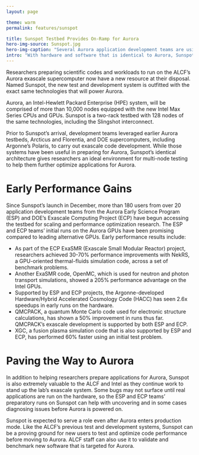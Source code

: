 ```yaml
---
layout: page

theme: warm
permalink: features/sunspot

title: Sunspot Testbed Provides On-Ramp for Aurora 
hero-img-source: Sunspot.jpg
hero-img-caption: "Several Aurora application development teams are using Sunspot for scaling and performance optimization research."
intro: "With hardware and software that is identical to Aurora, Sunspot gives researchers a valuable platform for advancing code development work."
---
```



Researchers preparing scientific codes and workloads to run on the ALCF’s Aurora exascale supercomputer now have a new resource at their disposal. Named Sunspot, the new test and development system is outfitted with the exact same technologies that will power Aurora. 

Aurora, an Intel-Hewlett Packard Enterprise (HPE) system, will be comprised of more than 10,000 nodes equipped with the new Intel Max Series CPUs and GPUs. Sunspot is a two-rack testbed with 128 nodes of the same technologies, including the Slingshot interconnect. 

Prior to Sunspot’s arrival, development teams leveraged earlier Aurora testbeds, Arcticus and Florentia, and DOE supercomputers, including Argonne’s Polaris, to carry out exascale code development. While those systems have been useful in preparing for Aurora, Sunspot’s identical architecture gives researchers an ideal environment for multi-node testing to help them further optimize applications for Aurora. 

# Early Performance Gains

Since Sunspot’s launch in December, more than 180 users from over 20 application development teams from the Aurora Early Science Program (ESP) and DOE’s Exascale Computing Project (ECP) have begun accessing the testbed for scaling and performance optimization research. The ESP and ECP teams’ initial runs on the Aurora GPUs have been promising compared to leading alternative GPUs. Early performance results include:

- As part of the ECP ExaSMR (Exascale Small Modular Reactor) project, researchers achieved 30-70% performance improvements with NekRS, a GPU-oriented thermal-fluids simulation code, across a set of benchmark problems.
- Another ExaSMR code, OpenMC, which is used for neutron and photon transport simulations, showed a 205% performance advantage on the Intel GPUs.
- Supported by ESP and ECP projects, the Argonne-developed Hardware/Hybrid Accelerated Cosmology Code (HACC) has seen 2.6x speedups in early runs on the hardware. 
- QMCPACK, a quantum Monte Carlo code used for electronic structure calculations, has shown a 50% improvement in runs thus far. QMCPACK’s exascale development is supported by both ESP and ECP. 
- XGC, a fusion plasma simulation code that is also supported by ESP and ECP, has performed 60% faster using an initial test problem.

# Paving the Way to Aurora

In addition to helping researchers prepare applications for Aurora, Sunspot is also extremely valuable to the ALCF and Intel as they continue work to stand up the lab’s exascale system. Some bugs may not surface until real applications are run on the hardware, so the ESP and ECP teams’ preparatory runs on Sunspot can help with uncovering and in some cases diagnosing issues before Aurora is powered on.

Sunspot is expected to serve a role even after Aurora enters production mode. Like the ALCF’s previous test and development systems, Sunspot can be a proving ground for new users to test and optimize code performance before moving to Aurora. ALCF staff can also use it to validate and benchmark new software that is targeted for Aurora. 
